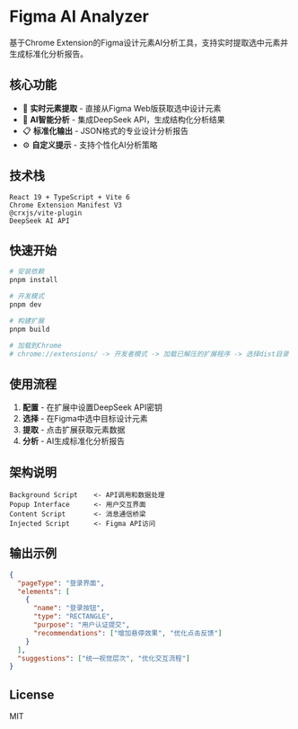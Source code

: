 # Figma AI Analyzer

基于Chrome Extension的Figma设计元素AI分析工具，支持实时提取选中元素并生成标准化分析报告。

## 核心功能

- 🎯 **实时元素提取** - 直接从Figma Web版获取选中设计元素
- 🤖 **AI智能分析** - 集成DeepSeek API，生成结构化分析结果
- 📋 **标准化输出** - JSON格式的专业设计分析报告
- ⚙️ **自定义提示** - 支持个性化AI分析策略

## 技术栈

```
React 19 + TypeScript + Vite 6
Chrome Extension Manifest V3
@crxjs/vite-plugin
DeepSeek AI API
```

## 快速开始

```bash
# 安装依赖
pnpm install

# 开发模式
pnpm dev

# 构建扩展
pnpm build

# 加载到Chrome
# chrome://extensions/ -> 开发者模式 -> 加载已解压的扩展程序 -> 选择dist目录
```

## 使用流程

1. **配置** - 在扩展中设置DeepSeek API密钥
2. **选择** - 在Figma中选中目标设计元素
3. **提取** - 点击扩展获取元素数据
4. **分析** - AI生成标准化分析报告

## 架构说明

```
Background Script    <- API调用和数据处理
Popup Interface      <- 用户交互界面  
Content Script       <- 消息通信桥梁
Injected Script      <- Figma API访问
```

## 输出示例

```json
{
  "pageType": "登录界面",
  "elements": [
    {
      "name": "登录按钮",
      "type": "RECTANGLE", 
      "purpose": "用户认证提交",
      "recommendations": ["增加悬停效果", "优化点击反馈"]
    }
  ],
  "suggestions": ["统一视觉层次", "优化交互流程"]
}
```

## License

MIT
